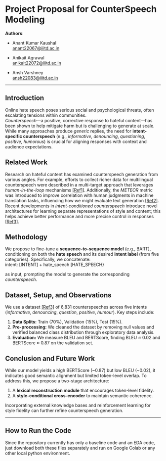 # Project Proposal for CounterSpeech Modeling

**Authors**:  
- Anant Kumar Kaushal  
  anant22067@iiitd.ac.in

- Anikait Agrawal  
  anikait22072@iiitd.ac.in

- Ansh Varshney  
  ansh22083@iiitd.ac.in

---

## Introduction
Online hate speech poses serious social and psychological threats, often escalating tensions within communities.  
*Counterspeech*—a positive, corrective response to hateful content—has been shown to help mitigate harm but is challenging to generate at scale. While many approaches produce *generic* replies, the need for **intent-specific counterspeech** (e.g., *informative*, *denouncing*, *questioning*, *positive*, *humorous*) is crucial for aligning responses with context and audience expectations.

## Related Work
Research on hateful content has examined counterspeech generation from various angles. For example, efforts to collect richer data for multilingual counterspeech were described in a multi-target approach that leverages *human-in-the-loop* mechanisms [[Ref1]](https://link.springer.com/chapter/10.1007/978-3-030-75762-5_55). Additionally, the *METEOR* metric was introduced to improve correlation with human judgments in machine translation tasks, influencing how we might evaluate text generation [[Ref2]](https://aclanthology.org/W05-0909/). Recent developments in *intent-conditioned counterspeech* introduce novel architectures for learning separate representations of style and content; this helps achieve better performance and more precise control in responses [[Ref3]](https://arxiv.org/pdf/2305.13776).

## Methodology
We propose to fine-tune a **sequence-to-sequence model** (e.g., BART), conditioning on both the **hate speech** and its desired **intent label** (from five categories). Specifically, we concatenate:  
intent: [INTENT] + hate_speech [HATE_SPEECH}

as input, prompting the model to generate the corresponding *counterspeech*.

## Dataset, Setup, and Observations
We use a dataset [[Ref3]](https://arxiv.org/pdf/2305.13776) of 6,831 counterspeeches across five intents (*informative*, *denouncing*, *question*, *positive*, *humour*). Key steps include:

1. **Data Splits:** Train (70%), Validation (15%), Test (15%).  
2. **Pre-processing:** We cleaned the dataset by removing null values and verified balanced class distribution through exploratory data analysis.  
3. **Evaluation:** We measure BLEU and BERTScore, finding BLEU ≈ 0.02 and BERTScore ≈ 0.87 on the validation set.

## Conclusion and Future Work
While our model yields a high BERTScore (~0.87) but low BLEU (~0.02), it indicates good semantic alignment but limited token-level overlap. To address this, we propose a two-stage architecture:

1. A **lexical reconstruction module** that encourages token-level fidelity.  
2. A **style-conditional cross-encoder** to maintain semantic coherence.

Incorporating external knowledge bases and reinforcement learning for style fidelity can further refine counterspeech generation.

---

## How to Run the Code

Since the repository currently has only a baseline code and an EDA code, just download both these files separately and run on Google Colab or any other local python environment.
